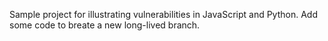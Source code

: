 Sample project for illustrating vulnerabilities in JavaScript and Python.
Add some code to breate a new long-lived branch.
